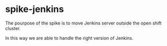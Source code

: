 # spike-jenkins

The pourpose of the spike is to move Jenkins server outside the open shift cluster.

In this way we are able to handle the right version of Jenkins.

